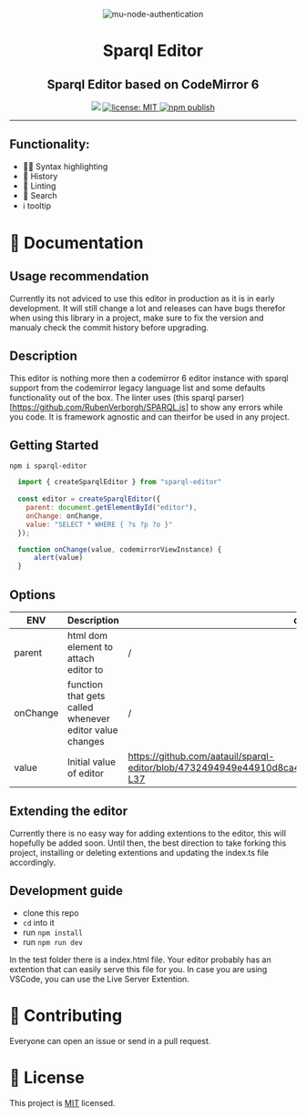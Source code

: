 <p align="center">
    <img src="https://user-images.githubusercontent.com/52280338/222252617-f86be28d-f2f3-4871-a0bf-00e7c42080fa.png" alt="mu-node-authentication" />
</p>
<h1 align="center">Sparql Editor</h1>
<h2 align="center">Sparql Editor based on CodeMirror 6</h2>

<p align="center">
  <img src="https://img.shields.io/github/package-json/v/aatauil/sparql-editor" />
  <a href="LICENSE">
    <img src="https://img.shields.io/badge/license-MIT-yellow.svg" alt="license: MIT" />
  </a>
  <a href="https://github.com/aatauil/sparql-editor/actions/workflows/publish.yml">
    <img src="https://github.com/aatauil/sparql-editor/actions/workflows/publish.yml/badge.svg" alt="npm publish" />
  </a>
  </a>
</p>

---

## Functionality:

- 🏳‍🌈 Syntax highlighting
- 📔 History 
- 💢 Linting
- 🔎 Search
- ℹ️ tooltip 

# :open_book: Documentation
## Usage recommendation
Currently its not adviced to use this editor in production as it is in early development. It will still change a lot and releases can have bugs therefor when using this library in a project, make sure to fix the version and manualy check the commit history before upgrading.


## Description
This editor is nothing more then a codemirror 6 editor instance with sparql support from the codemirror legacy language list and some defaults functionality out of the box. The linter uses (this sparql parser)[https://github.com/RubenVerborgh/SPARQL.js] to show any errors while you code. It is framework agnostic and can theirfor be used in any project. 

## Getting Started

`npm i sparql-editor`

```js
  import { createSparqlEditor } from "sparql-editor"
  
  const editor = createSparqlEditor({
    parent: document.getElementById("editor"),
    onChange: onChange,
    value: "SELECT * WHERE { ?s ?p ?o }"
  });

  function onChange(value, codemirrorViewInstance) {
      alert(value)
  }
```

## Options
| ENV  | Description | default | required |
|---|---|---|---|
| parent | html dom element to attach editor to | / | required
| onChange | function that gets called whenever editor value changes  | / |   |
| value |  Initial value of editor | https://github.com/aatauil/sparql-editor/blob/4732494949e44910d8ca45d0391331b520ae9ee0/src/index.ts#L32-L37  |  |

## Extending the editor
Currently there is no easy way for adding extentions to the editor, this will hopefully be added soon. Until then, the best direction to take forking this project, installing or deleting extentions and updating the index.ts file accordingly.  

## Development guide

- clone this repo
- `cd` into it
- run `npm install`
- run `npm run dev` 

In the test folder there is a index.html file. Your editor probably has an extention that can easily serve this file for you. In case you are using VSCode, you can use the Live Server Extention. 


# :orange_heart: Contributing

Everyone can open an issue or send in a pull request. 


# 📝 License

This project is [MIT](LICENSE) licensed.

